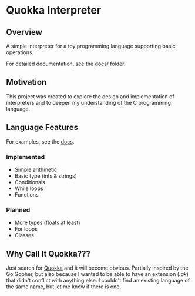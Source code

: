 # Quokka Interpreter

## Overview

A simple interpreter for a toy programming language supporting basic operations.  

For detailed documentation, see the [docs/](docs) folder.

## Motivation

This project was created to explore the design and implementation of interpreters and to deepen my understanding of the C programming language.

## Language Features
For examples, see the [docs](docs/FEATURES.md).

### Implemented

- Simple arithmetic
- Basic type (ints & strings)
- Conditionals
- While loops
- Functions

### Planned

- More types (floats at least)
- For loops
- Classes

## Why Call It Quokka???

Just search for [Quokka](https://www.google.com/search?q=quokka) and it will become obvious. Partially inspired by the Go Gopher, but also because I wanted to be able to have an extension (*.qk*) that didn't conflict with anything else. I couldn't find an existing language of the same name, but let me know if there is one.